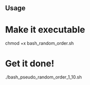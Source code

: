 ## Usage
#
# Make it executable
chmod +x bash_random_order.sh
# Get it done!
./bash_pseudo_random_order_1_10.sh